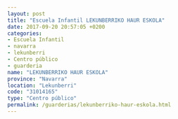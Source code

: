 ```yaml
---
layout: post
title: "Escuela Infantil LEKUNBERRIKO HAUR ESKOLA"
date: 2017-09-20 20:57:05 +0200
categories:
- Escuela Infantil
- navarra
- lekunberri
- Centro público
- guarderia
name: "LEKUNBERRIKO HAUR ESKOLA"
province: "Navarra"
location: "Lekunberri"
code: "31014165"
type: "Centro público"
permalink: /guarderias/lekunberriko-haur-eskola.html
---
```

